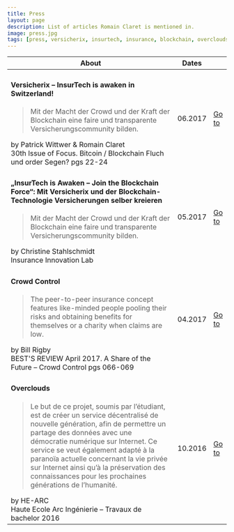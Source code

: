```yaml
---
title: Press
layout: page
description: List of articles Romain Claret is mentioned in.
image: press.jpg
tags: [press, versicherix, insurtech, insurance, blockchain, overclouds, peer-to-peer, crowd, he-arc, insurance, innovation, lab, focus, technology, technologies, p2p, crowds, insur tech, he arc, block chain]
---
```


<section>
	<div class="table-wrapper">
		<table class="alt">
			<thead>
				<tr>
					<th>About</th>
					<th>Dates</th>
					<th></th>
				</tr>
			</thead>
			<tbody>
				<tr>
					<td><h4>Versicherix – InsurTech is awaken in Switzerland!</h4>
					<blockquote>Mit der Macht der Crowd und der Kraft der Blockchain  eine  faire  und  transparente  Versicherungscommunity bilden.</blockquote>
					by Patrick Wittwer & Romain Claret<br/>
					30th Issue of Focus. Bitcoin / Blockchain Fluch und order Segen? pgs 22-24</td>
					<td>06.2017</td>
					<td><a href="http://www.tcbe.ch/news/focus-2017/versicherix%E2%80%93insurtech.html" class="button special">Go to</a></td>
				</tr>
				<tr>
					<td><h4>„InsurTech is Awaken – Join the Blockchain Force“: Mit Versicherix und der Blockchain-Technologie Versicherungen selber kreieren</h4>
					<blockquote>Mit der Macht der Crowd und der Kraft der Blockchain  eine  faire  und  transparente  Versicherungscommunity bilden.</blockquote>
					by Christine Stahlschmidt<br/>
					Insurance Innovation Lab</td>
					<td>05.2017</td>
					<td><a href="http://insurelab.de/insurtech-is-awaken-join-the-blockchain-force-mit-versicherix-und-der-blockchain-technologie-versicherungen-selber-kreieren/" class="button special">Go to</a></td>
				</tr>
				<tr>
					<td><h4>Crowd Control</h4>
					<blockquote>The peer-to-peer insurance concept features like-minded people pooling their risks and obtaining benefits for themselves or a charity when claims are low.</blockquote>
					by Bill Rigby<br/>
					BEST'S REVIEW April 2017. A Share of the Future – Crowd Control pgs 066-069</td>
					<td>04.2017</td>
					<td><a href="http://www.ambest.com/review/default.aspx" class="button special">Go to</a></td>
				</tr>
				<tr>
					<td><h4>Overclouds</h4>
					<blockquote>Le but de ce projet, soumis par l’étudiant, est de créer un service décentralisé de  nouvelle génération, afin de permettre un partage des données avec une démocratie numérique sur Internet. Ce service se veut également adapté à la paranoïa actuelle concernant la vie privée sur Internet ainsi qu’à la préservation des connaissances pour les prochaines générations de l’humanité.</blockquote>
					by HE-ARC<br/>
					Haute Ecole Arc Ingénierie – Travaux de bachelor 2016</td>
					<td>10.2016</td>
					<td><a href="https://www.he-arc.ch/sites/www.he-arc.ch/files/16inf_tb210_overclouds_romain_claret.pdf" class="button special">Go to</a></td>
				</tr>
			</tbody>
		</table>
	</div>
</section>



